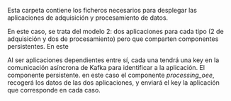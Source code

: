 Esta carpeta contiene los ficheros necesarios para desplegar las aplicaciones de adquisición y procesamiento de datos.

En este caso, se trata del modelo 2: dos aplicaciones para cada tipo (2 de adquisición y dos de procesamiento) pero que comparten componentes persistentes. En este

Al ser aplicaciones dependientes entre sí, cada una tendrá una key en la comunicación asíncrona de Kafka para identificar a la aplicación. El componente persistente. en este caso el componente _processing_oee_, recogerá los datos de las dos aplicaciones, y enviará el key la aplicación que corresponde en cada caso.